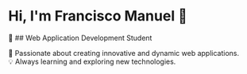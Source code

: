# Hi, I'm Francisco Manuel 👋

🌟 ## Web Application Development Student

🚀 Passionate about creating innovative and dynamic web applications.  
💡 Always learning and exploring new technologies.
